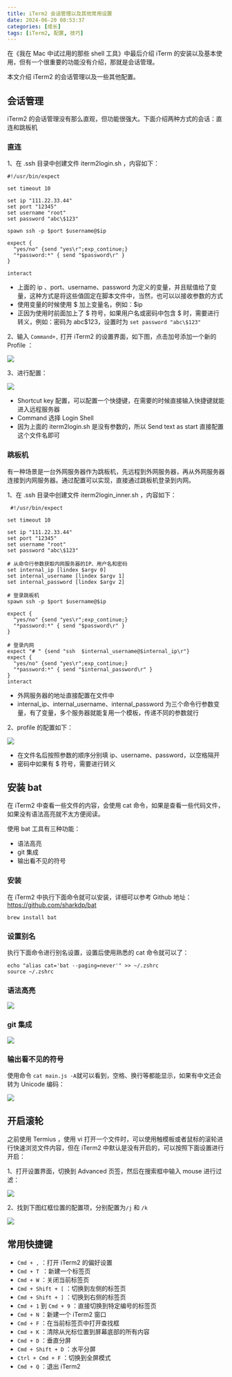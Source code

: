 ```yaml
---
title: iTerm2 会话管理以及其他常用设置
date: 2024-06-20 08:53:37
categories: [成长]
tags: [iTerm2, 配置, 技巧]
---
```


在《我在 Mac 中试过用的那些 shell 工具》中最后介绍 iTerm 的安装以及基本使用，但有一个很重要的功能没有介绍，那就是会话管理。

本文介绍 iTerm2 的会话管理以及一些其他配置。

<!--more-->

## 会话管理

iTerm2 的会话管理没有那么直观，但功能很强大。下面介绍两种方式的会话：直连和跳板机

### 直连

1、在 .ssh 目录中创建文件 iterm2login.sh ，内容如下：

```shell
#!/usr/bin/expect

set timeout 10

set ip "111.22.33.44"
set port "12345"
set username "root"
set password "abc\$123"

spawn ssh -p $port $username@$ip

expect {
  "yes/no" {send "yes\r";exp_continue;}
  "*password:*" { send "$password\r" }
}

interact
```

* 上面的 ip 、port、username、password 为定义的变量，并且赋值给了变量，这种方式是将这些值固定在脚本文件中，当然，也可以以接收参数的方式
* 使用变量的时候使用 $ 加上变量名，例如：$ip
* 正因为使用时前面加上了 $ 符号，如果用户名或密码中包含 $ 时，需要进行转义，例如：密码为 abc$123，设置时为 `set password "abc\$123"`

2、输入 `Command+,` 打开 iTerm2 的设置界面，如下图，点击加号添加一个新的 Profile ：

![](https://cdn.jsdelivr.net/gh/oec2003/hblog-images/img/202406191534177.webp)

3、进行配置：

![](https://cdn.jsdelivr.net/gh/oec2003/hblog-images/img/202406191534240.webp)

* Shortcut key 配置，可以配置一个快捷键，在需要的时候直接输入快捷键就能进入远程服务器
* Command 选择 Login Shell
* 因为上面的 iterm2login.sh 是没有参数的，所以 Send text as start 直接配置这个文件名即可

### 跳板机

有一种场景是一台外网服务器作为跳板机，先远程到外网服务器，再从外网服务器连接到内网服务器。通过配置可以实现，直接通过跳板机登录到内网。

1、在 .ssh 目录中创建文件 iterm2login_inner.sh ，内容如下：

```shell
 #!/usr/bin/expect

set timeout 10

set ip "111.22.33.44"
set port "12345"
set username "root"
set password "abc\$123"

# 从命令行参数获取内网服务器的IP、用户名和密码
set internal_ip [lindex $argv 0]
set internal_username [lindex $argv 1]
set internal_password [lindex $argv 2]

# 登录跳板机
spawn ssh -p $port $username@$ip

expect {
  "yes/no" {send "yes\r";exp_continue;}
  "*password:*" { send "$password\r" }
}

# 登录内网
expect "# " {send "ssh  $internal_username@$internal_ip\r"}
expect {
  "yes/no" {send "yes\r";exp_continue;}
  "*password:*" { send "$internal_password\r" }
}
interact

```

* 外网服务器的地址直接配置在文件中
* internal_ip、internal_username、internal_password 为三个命令行参数变量，有了变量，多个服务器就能复用一个模板，传递不同的参数就行

2、profile 的配置如下：

![](https://cdn.jsdelivr.net/gh/oec2003/hblog-images/img/202406191534028.webp)

* 在文件名后按照参数的顺序分别填 ip、username、password，以空格隔开
* 密码中如果有 $ 符号，需要进行转义

## 安装 bat

在 iTerm2 中查看一些文件的内容，会使用 cat 命令，如果是查看一些代码文件，如果没有语法高亮就不太方便阅读。

使用 bat 工具有三种功能：

* 语法高亮
* git 集成
* 输出看不见的符号

### 安装

在 iTerm2 中执行下面命令就可以安装，详细可以参考 Github 地址：https://github.com/sharkdp/bat

```
brew install bat
```

### 设置别名

执行下面命令进行别名设置，设置后使用熟悉的 cat 命令就可以了：

```shell
echo "alias cat='bat --paging=never'" >> ~/.zshrc
source ~/.zshrc
```

### 语法高亮

![](https://cdn.jsdelivr.net/gh/oec2003/hblog-images/img/202406191534621.webp)

### git 集成

![](https://cdn.jsdelivr.net/gh/oec2003/hblog-images/img/202406191534303.webp)

### 输出看不见的符号

使用命令 `cat main.js -A`就可以看到，空格、换行等都能显示，如果有中文还会转为 Unicode 编码：

![](https://cdn.jsdelivr.net/gh/oec2003/hblog-images/img/202406191535964.webp)

## 开启滚轮

之前使用 Termius ，使用 vi 打开一个文件时，可以使用触模板或者鼠标的滚轮进行快速浏览文件内容，但在 iTerm2 中默认是没有开启的，可以按照下面设置进行开启：

1、打开设置界面，切换到 Advanced 页签，然后在搜索框中输入 mouse 进行过滤：

![](https://cdn.jsdelivr.net/gh/oec2003/hblog-images/img/202406191535307.webp)

2、找到下图红框位置的配置项，分别配置为`/j` 和 `/k`

![](https://cdn.jsdelivr.net/gh/oec2003/hblog-images/img/202406191535709.webp)

## 常用快捷键

- `Cmd + ,` ：打开 iTerm2 的偏好设置
- `Cmd + T `：新建一个标签页
- `Cmd + W` ：关闭当前标签页
- `Cmd + Shift + [` ：切换到左侧的标签页
- `Cmd + Shift + ]` ：切换到右侧的标签页
- `Cmd + 1` 到 `Cmd + 9` ：直接切换到特定编号的标签页
- `Cmd + N` ：新建一个 iTerm2 窗口
- `Cmd + F` ：在当前标签页中打开查找框
- `Cmd + K` ：清除从光标位置到屏幕底部的所有内容
- `Cmd + D` ：垂直分屏
- `Cmd + Shift + D` ：水平分屏
- `Ctrl + Cmd + F` ：切换到全屏模式
- `Cmd + Q` ：退出 iTerm2

